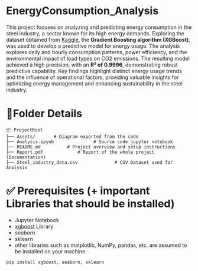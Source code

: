 # EnergyConsumption_Analysis
This project focuses on analyzing and predicting energy consumption in the steel industry, a sector known for its high energy demands. Exploring the dataset obtained from [Kaggle](https://www.kaggle.com/), the **Gradient Boosting algorithm (XGBoost)**, was used to develop a predictive model for energy usage. The analysis explores daily and hourly consumption patterns, power efficiency, and the environmental impact of load types on CO2 emissions. The resulting model achieved a high precision, with an **R² of 0.9996**, demonstrating robust predictive capability. Key findings highlight distinct energy usage trends and the influence of operational factors, providing valuable insights for optimizing energy management and enhancing sustainability in the steel industry.
# 📂Folder Details
```plaintext
📦 ProjectRoot
├── Assets/       # Diagram exported from the code
├── Analysis.ipynb               # Source code jupyter notebook
├── README.md          # Project overview and setup instructions
├── Report.pdf             # Report of the whole project (Documentation)
├── Steel_industry_data.csv              # CSV Dataset used for Analysis
```
# ✅ Prerequisites (+ important Libraries that should be installed)
* Jupyter Notebook
* [xgboost](https://xgboost.readthedocs.io/en/stable/) Library
* seaborn
* sklearn
* other libraries such as matplotlib, NumPy, pandas, etc. are assumed to be installed on your machine.
```plaintext
pip install xgboost, seaborn, sklearn
```
